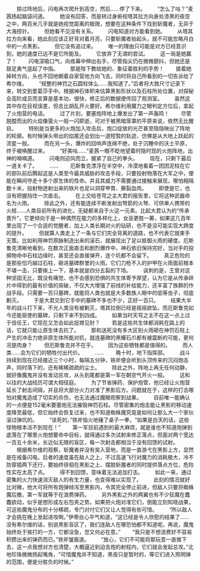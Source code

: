 　　掠过阵地后，闪电再次爬升到高空，然后……停了下来。
　　“怎么了咕？”麦茜扬起脑袋问道。
　　她没有回答，而是转过身俯视塔其拉方向身处漆黑的夜空之中，两百米几乎就是她视觉距离的极限，想要在这种条件下找到斩魔者，无异于大海捞针。
　　但她看不见没有关系。
　　闪电知道对方能看到她。
　　从塔其拉方向来看，她此刻应该正好背对着月亮，只要斩魔者抬起头，就不可能忽略月白中的一点黑影。
　　但它没有追过来。
　　唯一的理由只可能是对方已经意识到，她的速度已远不是它所能及。
　　它放弃了无谓的尝试。
　　这一局是她赢了！
　　闪电深吸口气，向夜幕中伸出右手，尽管指尖仍在微微颤抖，但她还是鼓足勇气竖起了中指。
　　那是陛下教给她的、象征着胜利的手势！
　　接着她掉转方向，头也不回地朝着自家营地方向飞去，同时将自己所看到的一切告诉给了希尔维。
　　“规整的神罚之石圆柱体么……我知道了。”后者将大致尺寸记录下来，转交到爱葛莎手中。根据神石体积来估算黑影形状以及石柱所处位置，对探秘会高阶成员而言算是基本功，很快，修正后的数据便传回了观测室。
　　虽然这其中存在目视误差，但总比胡乱开火要好。希尔维利用魔力之眼判定方位后，拿起了火炮营的电话。
　　过了片刻，要塞炮阵地上爆发出了第一声轰鸣！
　　尽管脱膛而出的火焰像萤火一般一闪即逝，可对于被黑暗笼罩的平原来说，依然无比醒目。
　　特别是当更多的火炮加入攻击后，炮口绽放的光芒甚至隐隐映出了阵地的轮廓。有时候弹头带出的焰尾还会划出一道短暂的轨迹，仿佛是从大地上跃起的流星一般。
　　而在另一头，爆炸的回响声连绵不绝，处于沉睡中的沃土平原，终于被唤醒过来。
　　“好美咕……”麦茜一眼不眨地望着时隐时现的火炮阵地，出神的喃喃道。
　　闪电则迎风而立，握紧了自己的拳头。
　　现在，只剩下最后一道关卡了。
　　……
　　厄斯鲁克漂浮在半空中，冷漠地看着一团团泥柱在它的部队前后腾起这是人类至今最具威胁的攻击手段，只要投射物落在大军之中，便能在瞬间夺走十多个原生体的性命。并且其威力不需要通过接触来展现，哪怕相隔数十米，投射物迸射出来的铁片也足以洞穿甲胄、撕裂血肉。
　　即使是它，也没有把握挡住一次直击。
　　在上交给苍穹之主大君的报告里，它将这种武器命名为火雨。
　　除此之外，还有能连续不断发射出弩箭的火弩、可供单人携带的火枝……人类目前所有的进化，无疑都来自于火这一元素。比起大君认为的“传承晋升”，它更倾向于是一种偶然在能力的多样化上，女巫更胜一筹，如果这几百年里出现了一个合适的觉醒者，加上人类长期对火的钻研，也不是没可能实现大跨度的提升。
　　但就算人类走上了一条与它们完全背离的道路，也不代表它就束手无策。比如利用神罚原脉制造出来的滚石，就展现出了足以抵御火雨的硬度。厄斯鲁克清晰地看到，在数次正面直击和剧烈爆炸中，神石依旧保持完好，当对手的投掷物命中石柱边缘时，甚至还会直接弹开，连个坑都不会留下。
　　真正危险的是那些恰巧越过石柱，砸进墓碑群里的火雨。它们刀枪不入的护甲在火雨面前根本不堪一击，只要挨上一下，基本就是四分五裂的下场。
　　讽刺的是，王曾对这种坚固无比，既没有痛觉、也不会感到恐惧的共生体寄予厚望，认为它是从传承碎片中得到的最有价值的突破，不仅大大增强了前线的补给能力，还丰富了族群的作战手段。只需要一百只墓碑，就能将人类也就是大多数族人眼中的低等虫子，彻底剿灭。
　　于是大君交到它手中的墓碑不多也不少，正好一百只。
　　结果大半年的战斗打下来，不光人类没有被剿灭，塔其拉倒已经是摇摇欲坠。而厄斯鲁克如今还能驱使的墓碑，只剩下来不到四成。
　　如果当时天穹之主不在这一点上过于信任王，它现在又怎会如此捉襟见肘？
　　若是这些共生体都消耗在路上的话，它就只能让原生体去抗了。
　　那和送死没有多大区别火雨砸在神罚石柱上产生的冲击力绝非原生体所能对抗，就连墓碑的黑耀石爪都有被震断的可能，更何况是肉身？
　　但厄斯鲁克并不在乎。
　　因为这些牺牲都是值得的。
　　而人类……会为它们的牺牲付出代价。
　　……
　　晚十时，地下指挥部。
　　战斗持续到现在已经接近三个小时，每隔五分钟，铁斧便会听到头顶传来的沉闷炮击声，同时落下的，还有稀稀疏疏的尘土。
　　除此之外，阵地上再无任何动静，就好像魔鬼并没有发动总攻，从头到尾都是第一军在朝空气开火一般。
　　这和以往的大战经历可谓大相径庭。
　　为了节省弹药、保护炮管，他已经让火炮营延长了射击间隔，并且将大部分火力对准了黑影后方。问题就在于，这样的打击哪怕对魔鬼造成了切实的杀伤，也无法通过魔眼观察到战果。
　　目前唯一能确认的一点便是152毫米要塞炮无法摧毁神罚石柱。尽管密集的炮击能让黑影的移动速度降至最低，但它始终会恢复过来，也不知道蜘蛛魔究竟是如何让那么大一个家伙滚过弹坑的。
　　“该死的，”铁斧恼火地锤了桌子一拳，“如果是白天的话，这些怪物根本活不到现在！”
　　第一军目前遇到的最大麻烦，就是谁也不知道炮弹到底落在了哪里火炮想要命中目标，就得通过多次试射来修正落点，但面对两个宽达一百五十余米，长近似无限的盲区，每一次射击都相当于没有回馈的试射。
　　根据希尔维的观察，斩魔者并没有突入营地，而是一直游弋在黑影上方，显然是在戒备闪电。后者的速度虽在敌人之上，不过高速飞行对魔力的消耗极大，冷不防穿插两下还行，要始终徘徊在黑影之上、摆脱斩魔者的同时提供落点方位，危险性实在太高了点。
　　得不到回馈，意味着无法追加打击。
　　如此一来，通过密集的火力快速消灭敌人的有生力量，也变得难以实现了。
　　此刻的情况就好比对赌，他大可将所有炮弹倾泻至黑影内，令其完全停止前进，但敌人只要将蜘蛛魔后撤，第一军就等于在浪费弹药。
　　另外黑影之外的两翼也有不少狂魔在蠢蠢欲动，似乎是想形成左右包夹之势。如果把火炮对准它们，倒能立刻知晓战果，可这些魔鬼分布的十分稀疏，专门对付它们又让人觉得有些可惜。
　　“所以敌人才会挑在晚上发起进攻啊。”伊蒂丝心平气和道，“这已经是令人欣慰的结果了……没有希尔维的话，别说黑影盲区了，我们连敌人在哪恐怕都不知道呢。再说，魔鬼始终处于挨打的一方，它都没急，您又何必在意。”
　　“我只是不想浪费好不容易积攒出来的弹药而已。”铁斧皱眉道。
　　“放心，它们不可能将那玩意一直推下去，这一点我想对方也清楚，大概逼近到迫击炮的射程内，它们就会发起总攻。”北地珍珠微微扬起嘴角，“可惜魔鬼并不知道，黑夜只是暂时的，等它们进入照明弹的范围，便是分胜负的时候。”